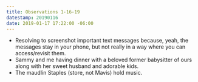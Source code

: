 ```yaml
---
title: Observations 1-16-19
datestamp: 20190116
date: 2019-01-17 17:22:00 -06:00
---
```


- Resolving to screenshot important text messages because, yeah, the messages stay in your phone, but not really in a way where you can access/revisit them.
- Sammy and me having dinner with a beloved former babysitter of ours along with her sweet husband and adorable kids.
- The maudlin Staples (store, not Mavis) hold music.
